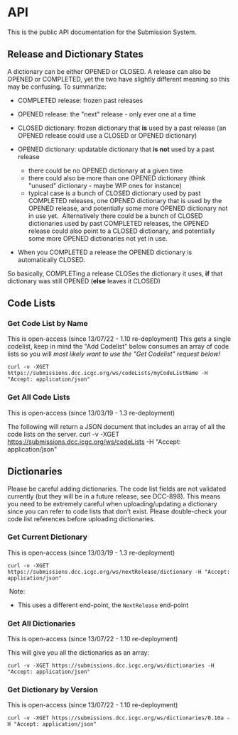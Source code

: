 # API

This is the public API documentation for the Submission System.

## Release and Dictionary States

A dictionary can be either OPENED or CLOSED. A release can also be OPENED or COMPLETED, yet the two have slightly different meaning so this may be confusing. To summarize:

* COMPLETED release: frozen past releases
* OPENED release: the "next" release - only ever one at a time
* CLOSED dictionary: frozen dictionary that **is** used by a past release (an OPENED release could use a CLOSED or OPENED dictionary)
* OPENED dictionary: updatable dictionary that **is not** used by a past release 

    * there could be no OPENED dictionary at a given time
    * there could also be more than one OPENED dictionary (think "unused" dictionary - maybe WIP ones for instance)
    * typical case is a bunch of CLOSED dictionary used by past COMPLETED releases, one OPENED dictionary that is used by the OPENED release, and potentially some more OPENED dictionary not in use yet.  Alternatively there could be a bunch of CLOSED dictionaries used by past COMPLETED releases, the OPENED release could also point to a CLOSED dictionary, and potentially some more OPENED dictionaries not yet in use.
* When you COMPLETED a release the OPENED dictionary is automatically CLOSED.

So basically, COMPLETing a release CLOSes the dictionary it uses, **if** that dictionary was still OPENED (**else** leaves it CLOSED)

## Code Lists

### Get Code List by Name
This is open-access (since 13/07/22 - 1.10 re-deployment)
This gets a single codelist, keep in mind the "Add Codelist" below consumes an array of code lists so you will _most likely want to use the "Get Codelist" request below!_
```shell
curl -v -XGET https://submissions.dcc.icgc.org/ws/codeLists/myCodeListName -H "Accept: application/json"
```

### Get All Code Lists
This is open-access (since 13/03/19 - 1.3 re-deployment)

The following will return a JSON document that includes an array of all the code lists on the server.
curl -v -XGET https://submissions.dcc.icgc.org/ws/codeLists -H "Accept: application/json"

## Dictionaries

Please be careful adding dictionaries. The code list fields are not validated currently (but they will be in a future release, see DCC-898). This means you need to be extremely careful when uploading/updating a dictionary since you can refer to code lists that don't exist. Please double-check your code list references before uploading dictionaries.

### Get Current Dictionary


This is open-access (since 13/03/19 - 1.3 re-deployment)

```shell
curl -v -XGET https://submissions.dcc.icgc.org/ws/nextRelease/dictionary -H "Accept: application/json"
```

 Note:

* This uses a different end-point, the `NextRelease` end-point

### Get All Dictionaries

This is open-access (since 13/07/22 - 1.10 re-deployment)

This will give you all the dictionaries as an array:

```shell
curl -v -XGET https://submissions.dcc.icgc.org/ws/dictionaries -H "Accept: application/json"
```

### Get Dictionary by Version

This is open-access (since 13/07/22 - 1.10 re-deployment)

```shell
curl -v -XGET https://submissions.dcc.icgc.org/ws/dictionaries/0.10a -H "Accept: application/json"
```
